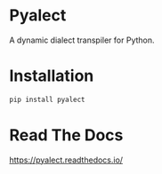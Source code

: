 # Pyalect

A dynamic dialect transpiler for Python.


# Installation

```bash
pip install pyalect
```


# Read The Docs

https://pyalect.readthedocs.io/
